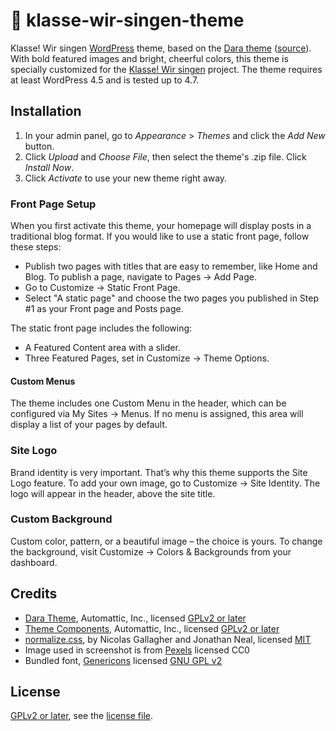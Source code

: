 # 🎨 klasse-wir-singen-theme

Klasse! Wir singen [WordPress](https://wordpress.com/) theme, based on the [Dara theme](https://wordpress.com/theme/dara) ([source](https://github.com/Automattic/themes/tree/trunk/dara)).
With bold featured images and bright, cheerful colors, this theme is specially customized for the [Klasse! Wir singen](https://klasse-wir-singen.de/) project.
The theme requires at least WordPress 4.5 and is tested up to 4.7.

## Installation

1. In your admin panel, go to _Appearance_ > _Themes_ and click the _Add New_ button.
2. Click _Upload_ and _Choose File_, then select the theme's .zip file. Click _Install Now_.
3. Click _Activate_ to use your new theme right away.

### Front Page Setup

When you first activate this theme, your homepage will display posts in a traditional blog format. If you would like to use a static front page, follow these steps:

- Publish two pages with titles that are easy to remember, like Home and Blog. To publish a page, navigate to Pages → Add Page.
- Go to Customize → Static Front Page.
- Select "A static page" and choose the two pages you published in Step #1 as your Front page and Posts page.

The static front page includes the following:

- A Featured Content area with a slider.
- Three Featured Pages, set in Customize → Theme Options.

#### Custom Menus

The theme includes one Custom Menu in the header, which can be configured via My Sites → Menus. If no menu is assigned, this area will display a list of your pages by default.

### Site Logo

Brand identity is very important. That’s why this theme supports the Site Logo feature. To add your own image, go to Customize → Site Identity. The logo will appear in the header, above the site title.

### Custom Background

Custom color, pattern, or a beautiful image – the choice is yours. To change the background, visit Customize → Colors & Backgrounds from your dashboard.

## Credits

- [Dara Theme](https://github.com/Automattic/themes/tree/trunk/dara), Automattic, Inc., licensed [GPLv2 or later](https://www.gnu.org/licenses/gpl-2.0.html)
- [Theme Components](https://github.com/Automattic/theme-components/), Automattic, Inc., licensed [GPLv2 or later](https://www.gnu.org/licenses/gpl-2.0.html)
- [normalize.css](http://necolas.github.io/normalize.css/), by Nicolas Gallagher and Jonathan Neal, licensed [MIT](http://opensource.org/licenses/MIT)
- Image used in screenshot is from [Pexels](https://www.pexels.com/photo/apple-iphone-books-desk-232/) licensed CC0
- Bundled font, [Genericons](http://github.com/Automattic/genericons/) licensed [GNU GPL v2](https://github.com/Automattic/Genericons/blob/master/LICENSE.txt)

## License

[GPLv2 or later](http://www.gnu.org/licenses/gpl-2.0.html), see the [license file](LICENSE).